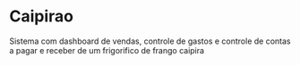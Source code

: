 # Caipirao
Sistema com dashboard de vendas, controle de gastos e controle de contas a pagar e receber de um frigorifico de frango caipira
